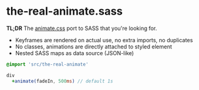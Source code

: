 # the-real-animate.sass
**TL;DR** The [animate.css](https://github.com/daneden/animate.css) port to SASS that you're looking for.

- Keyframes are rendered on actual use, no extra imports, no duplicates
- No classes, animations are directly attached to styled element
- Nested SASS maps as data source (JSON-like)

```Sass
@import 'src/the-real-animate'

div
  +animate(fadeIn, 500ms) // default 1s
```

